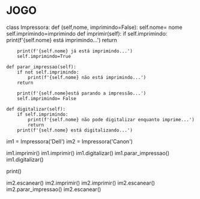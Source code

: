# JOGO
class Impressora:
    def (self,nome, imprimindo=False):
        self.nome= nome
        self.imprimindo=imprimindo
    def imprimir(self):
        if self.imprimindo:
            print(f'{self.nome} está imprimindo...')
            return
        
        print(f'{self.nome} já está imprimindo...')
        self.imprimindo=True
        
    def parar_impressao(self):
        if not self.imprimindo:
            print(f'{self.nome} não está imprimindo...')
        return
        
        print(f'{self.nome}está parando a impressão...')
        self.imprimindo= False
        
    def digitalizar(self):
        if self.imprimindo:
            print(f'{self.nome} não pode digitalizar enquanto imprime...')
            return
        print(f'{self.nome} está digitalizando...')

im1 = Impressora('Dell')
im2 = Impressora('Canon')
      
im1.imprimir()
im1.imprimir()
im1.digitalizar()
im1.parar_impressao()
im1.digitalizar()

print()

im2.escanear()
im2.imprimir()
im2.imprimir()
im2.escanear()
im2.parar_impressao()
im2.escanear()
